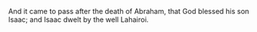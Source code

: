 And it came to pass after the death of Abraham, that God blessed his son Isaac; and Isaac dwelt by the well Lahairoi.
